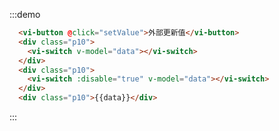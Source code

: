 :::demo
```html
  <vi-button @click="setValue">外部更新值</vi-button>
  <div class="p10">
    <vi-switch v-model="data"></vi-switch>
  </div>
  <div class="p10">
    <vi-switch :disable="true" v-model="data"></vi-switch>
  </div>
  <div class="p10">{{data}}</div>
```
:::

<script>
export default {
  data() {
    return {
      data: false
    };
  },
  methods: {
    setValue() {
      this.data = !this.data;
    }
  }
};
</script>

<style lang="scss">
</style>
